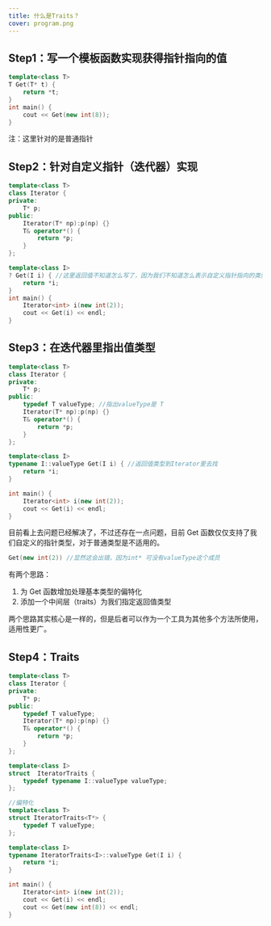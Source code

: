 ```yaml
---
title: 什么是Traits？
cover: program.png
---
```


## Step1：写一个模板函数实现获得指针指向的值

```cpp
template<class T>
T Get(T* t) {
    return *t;
}
int main() {
    cout << Get(new int(8));
}
```

注：这里针对的是普通指针

## Step2：针对自定义指针（迭代器）实现

```cpp
template<class T>
class Iterator {
private:
    T* p;
public:
    Iterator(T* np):p(np) {}
    T& operator*() {
        return *p;
    }
};

template<class I>
? Get(I i) { //这里返回值不知道怎么写了，因为我们不知道怎么表示自定义指针指向的类型，这就是我们现在面临的问题
    return *i;
}
int main() {
    Iterator<int> i(new int(2));
    cout << Get(i) << endl;
}
```

## Step3：在迭代器里指出值类型

```cpp
template<class T>
class Iterator {
private:
    T* p;
public:
    typedef T valueType; //指出valueType是 T
    Iterator(T* np):p(np) {}
    T& operator*() {
        return *p;
    }
};

template<class I>
typename I::valueType Get(I i) { //返回值类型到Iterator里去找
    return *i;
}

int main() {
    Iterator<int> i(new int(2));
    cout << Get(i) << endl;
}
```

目前看上去问题已经解决了，不过还存在一点问题，目前 Get 函数仅仅支持了我们自定义的指针类型，对于普通类型是不适用的。

```cpp
Get(new int(2)) //显然这会出错，因为int* 可没有valueType这个成员
```

有两个思路：

1. 为 Get 函数增加处理基本类型的偏特化
2. 添加一个中间层（traits）为我们指定返回值类型

两个思路其实核心是一样的，但是后者可以作为一个工具为其他多个方法所使用，适用性更广。

## Step4：Traits

```cpp
template<class T>
class Iterator {
private:
    T* p;
public:
    typedef T valueType;
    Iterator(T* np):p(np) {}
    T& operator*() {
        return *p;
    }
};

template<class I>
struct  IteratorTraits {
    typedef typename I::valueType valueType;
};

//偏特化
template<class T>
struct IteratorTraits<T*> {
    typedef T valueType;
};

template<class I>
typename IteratorTraits<I>::valueType Get(I i) {
    return *i;
}

int main() {
    Iterator<int> i(new int(2));
    cout << Get(i) << endl;
    cout << Get(new int(8)) << endl;
}
```
